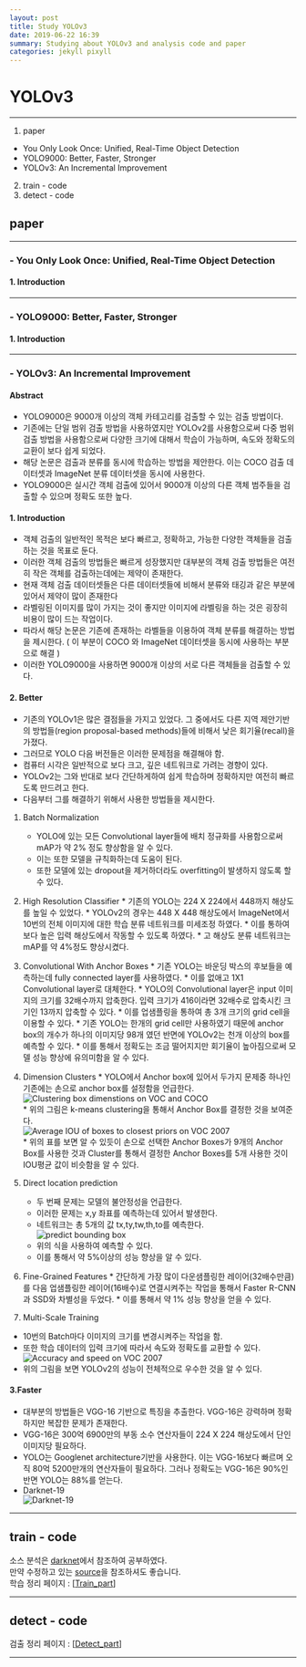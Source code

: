 ```yaml
---
layout: post
title: Study YOLOv3
date: 2019-06-22 16:39
summary: Studying about YOLOv3 and analysis code and paper
categories: jekyll pixyll
---
```

# YOLOv3
---
1.  paper
  - You Only Look Once: Unified, Real-Time Object Detection
  - YOLO9000: Better, Faster, Stronger
  - YOLOv3: An Incremental Improvement
2.  train - code
3.  detect - code

##  paper
---
###  -  You Only Look Once: Unified, Real-Time Object Detection
#### 1.   Introduction
---
### - YOLO9000: Better, Faster, Stronger
#### 1. Introduction
---
### - YOLOv3: An Incremental Improvement
#### Abstract  
* YOLO9000은 9000개 이상의 객체 카테고리를 검출할 수 있는 검출 방법이다.  
* 기존에는 단일 범위 검출 방법을 사용하였지만 YOLOv2를 사용함으로써 다중 범위 검출 방법을 사용함으로써 다양한 크기에 대해서 학습이 가능하며, 속도와 정확도의 교환이 보다 쉽게 되었다.  
* 해당 논문은 검출과 분류를 동시에 학습하는 방법을 제안한다. 이는 COCO 검출 데이터셋과 ImageNet 분류 데이터셋을 동시에 사용한다.  
* YOLO9000은 실시간 객체 검출에 있어서 9000개 이상의 다른 객체 범주들을 검출할 수 있으며 정확도 또한 높다.   

#### 1. Introduction
* 객체 검출의 일반적인 목적은 보다  빠르고, 정확하고, 가능한 다양한 객체들을 검출하는 것을 목표로 둔다.
* 이러한 객체 검출의 방법들은 빠르게 성장했지만 대부분의 객체 검출 방법들은 여전히 작은 객체를 검출하는데에는 제약이 존재한다.
* 현재 객체 검출 데이터셋들은 다른 데이터셋들에 비해서 분류와 태깅과 같은 부분에 있어서  제약이 많이 존재한다
* 라벨링된 이미지를 많이 가지는 것이 좋지만 이미지에 라벨링을 하는 것은 굉장히 비용이 많이 드는 작업이다.
* 따라서 해당 논문은 기존에 존재하는 라벨들을 이용하여 객체 분류를 해결하는 방법을 제시한다. ( 이 부분이 COCO 와 ImageNet 데이터셋을 동시에 사용하는 부분으로 해결 )
* 이러한 YOLO9000을 사용하면 9000개 이상의 서로 다른 객체들을 검출할 수 있다.

#### 2. Better  
* 기존의 YOLOv1은 많은 결점들을 가지고 있었다. 그 중에서도 다른 지역 제안기반의 방법들(region proposal-based methods)들에 비해서 낮은 회기율(recall)을 가졌다.
* 그러므로 YOLO 다음 버전들은 이러한 문제점을 해결해야 함.
* 컴퓨터 시각은 일반적으로 보다 크고, 깊은 네트워크로 가려는 경향이 있다.
* YOLOv2는 그와 반대로 보다 간단하게하여 쉽게 학습하며 정확하지만 여전히 빠르도록 만드려고 한다.
* 다음부터 그를 해결하기 위해서 사용한 방법들을 제시한다.

1. Batch Normalization
      *  YOLO에 있는 모든 Convolutional layer들에 배치 정규화를 사용함으로써 mAP가 약 2% 정도 향상함을 알 수 있다.
      * 이는 또한 모델을 규칙화하는데 도움이 된다.
      * 또한 모델에 있는 dropout을 제거하더라도 overfitting이 발생하지 않도록 할 수 있다.  


  2.  High Resolution Classifier
    * 기존의 YOLO는 224 X 224에서 448까지 해상도를 높일 수 있었다.
    * YOLOv2의 경우는 448 X 448 해상도에서 ImageNet에서 10번의 전체 이미지에 대한 학습 분류 네트워크를 미세조정 하였다.
    * 이를 통하여 보다 높은 입력 해상도에서 작동할 수 있도록 하였다.
    * 고 해상도 분류 네트워크는 mAP를 약 4%정도 향상시켰다.


  3.  Convolutional With Anchor Boxes
    * 기존 YOLO는 바운딩 박스의 후보들을 예측하는데 fully connected layer를 사용하였다.
    * 이를 없애고 1X1 Convolutional layer로 대체한다.
    * YOLO의 Convolutional layer은 input 이미지의 크기를 32배수까지 압축한다. 입력 크기가 416이라면 32배수로 압축시킨 크기인 13까지 압축할 수 있다.
    * 이를 업샘플링을 통하여 총 3개 크기의 grid cell을 이용할 수 있다.
    * 기존 YOLO는 한개의 grid cell만 사용하였기 때문에 anchor box의 개수가 하나의 이미지당  98개 였던 반면에 YOLOv2는 천개 이상의 box를 예측할 수 있다.
    * 이를 통해서 정확도는 조금 떨어지지만 회기율이 높아짐으로써 모델 성능 향상에 유의미함을 알 수 있다.


  4. Dimension Clusters
    * YOLO에서 Anchor box에 있어서 두가지 문제중 하나인 기존에는 손으로 anchor box를 설정함을 언급한다.  
    ![Clustering box dimenstions on VOC and COCO](../images/AnchorBox.JPG)  
    * 위의 그림은 k-means clustering을 통해서 Anchor Box를 결정한 것을 보여준다.  
    ![Average IOU of boxes to closest priors on VOC 2007](../images/AnchorBox_score.JPG)  
    * 위의 표를 보면 알 수 있듯이 손으로 선택한 Anchor Boxes가 9개의 Anchor Box를 사용한 것과 Cluster를 통해서 결정한 Anchor Boxes를 5개 사용한 것이 IOU평균 값이 비슷함을 알 수 있다.


  5. Direct location prediction
      * 두 번째 문제는 모델의 불안정성을 언급한다.
      * 이러한 문제는 x,y 좌표를 예측하는데 있어서 발생한다.
      * 네트워크는 총 5개의 값 tx,ty,tw,th,to를 예측한다.  
      ![predict bounding box](../images/bounding.JPG)  
      * 위의 식을 사용하여 예측할 수 있다.
      * 이를 통해서 약 5%이상의 성능 향상을 알 수 있다.


  6. Fine-Grained Features
    * 간단하게 가장 많이 다운샘플링한 레이어(32배수만큼)를 다음 업샘플링한 레이어(16배수)로 연결시켜주는 작업을 통해서 Faster R-CNN과 SSD와 차별성을 두었다.
    * 이를 통해서 약 1% 성능 향상을 얻을 수 있다.

7. Multi-Scale Training
  * 10번의 Batch마다 이미지의 크기를 변경시켜주는 작업을 함.
  * 또한 학습 데이터의 입력 크기에 따라서 속도와 정확도를 교환할 수 있다.
  ![Accuracy and speed on VOC 2007](../images/Table.JPG)
  * 위의 그림을 보면 YOLOv2의 성능이 전체적으로 우수한 것을 알 수 있다.

#### 3.Faster
  * 대부분의 방법들은 VGG-16 기반으로 특징을 추출한다. VGG-16은 강력하며 정확하지만 복잡한 문제가 존재한다.
  * VGG-16은 300억 6900만의 부동 소수 연산자들이 224 X 224 해상도에서 단인 이미지당 필요하다.
  * YOLO는 Googlenet architecture기반을 사용한다. 이는 VGG-16보다 빠르며 오직 80억 5200만개의 연산자들이 필요하다. 그러나 정확도는 VGG-16은 90%인 반면 YOLO는 88%를 얻는다.
  * Darknet-19  
  ![Darknet-19](../images/Darknet-19.JPG)

---
##  train - code
소스 분석은 [darknet](https://github.com/pjreddie/darknet)에서 참조하여 공부하였다.  
만약 수정하고 있는 [source](https://github.com/dongyyyyy/darknet)을 참조하셔도 좋습니다.  
학습 정리 페이지 : [[Train_part](https://dongyyyyy.github.io/jekyll/pixyll/2019/06/22/YOLOv3_Train/)]

---
## detect - code
검출 정리 페이지 : [[Detect_part](https://dongyyyyy.github.io/jekyll/pixyll/2019/06/22/YOLOv3_Detect/)]

---
